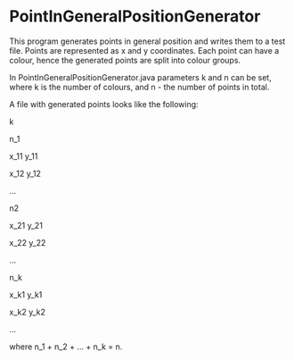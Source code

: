 # PointInGeneralPositionGenerator

This program generates points in general position and writes them to a test file.
Points are represented as x and y coordinates. Each point can have a colour, hence
the generated points are split into colour groups.

In PointInGeneralPositionGenerator.java parameters k and n can be set, where k is the number
of colours, and n - the number of points in total. 

A file with generated points looks like the following:

k 

n_1

x_11 y_11

x_12 y_12

...

n2

x_21 y_21

x_22 y_22

...

n_k

x_k1 y_k1

x_k2 y_k2

...

where n_1 + n_2 + ... + n_k = n.
